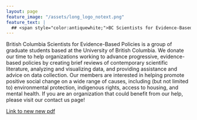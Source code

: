 ```yaml
---
layout: page
feature_image: "/assets/long_logo_notext.png"
feature_text: |
  ## <span style="color:antiquewhite;">BC Scientists for Evidence-Based Policies</span>.
---
```

<p>British Columbia Scientists for Evidence-Based Policies is a group of graduate students based at the University of British Columbia. We donate our time to help organizations working to advance progressive, evidence-based policies by creating brief reviews of contemporary scientific literature, analyzing and visualizing data, and providing assistance and advice on data collection. Our members are interested in helping promote positive social change on a wide range of causes, including (but not limited to) environmental protection, indigenous rights, access to housing, and mental health. If you are an organization that could benefit from our help, please visit our contact us page! </p>

<a href="http://bc-sep.ca/assets/How-to-Graph.pdf">Link to new new pdf</a>
